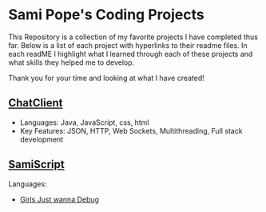 # Sami Pope's Coding Projects

This Repository is a collection of my favorite projects I have completed thus far. 
Below is a list of each project with hyperlinks to their readme files. In each readME I highlight what I learned through each of these projects and what skills they helped me to develop. 

Thank you for your time and looking at what I have created!

## [ChatClient](./ChatClient/ChatClientREADME.md)
- Languages: Java, JavaScript, css, html
- Key Features: JSON, HTTP, Web Sockets, Multithreading, Full stack development
  
## [SamiScript](./samiScript/samiScriptREADME.md)
Languages:



- [Girls Just wanna Debug](./GJWDREADME.md)
